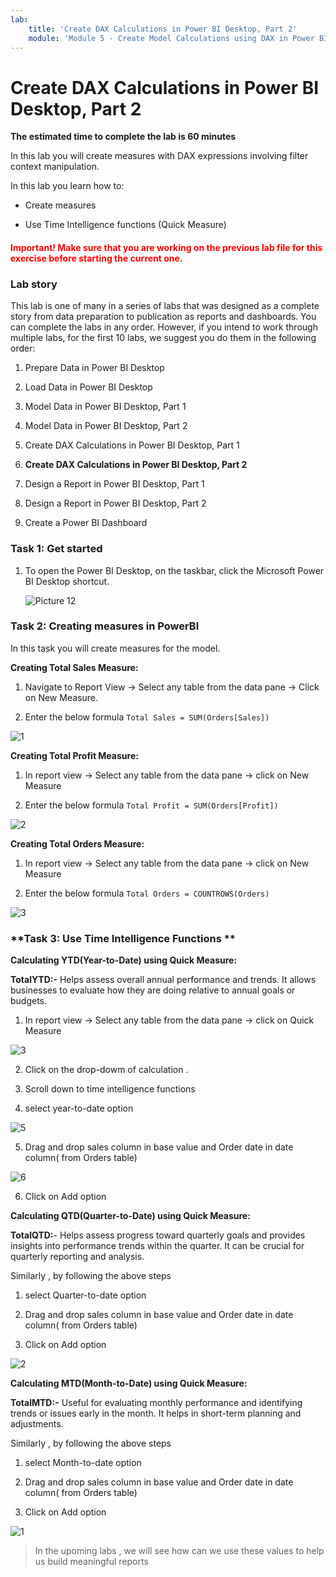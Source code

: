 ```yaml
---
lab:
    title: 'Create DAX Calculations in Power BI Desktop, Part 2'
    module: 'Module 5 - Create Model Calculations using DAX in Power BI'
---
```



# **Create DAX Calculations in Power BI Desktop, Part 2**

**The estimated time to complete the lab is 60 minutes**

In this lab you will create measures with DAX expressions involving filter context manipulation.

In this lab you learn how to:

- Create measures

- Use Time Intelligence functions (Quick Measure)


<h4><span style="color:red;">Important! Make sure that you are working on the previous lab file for this exercise before starting the current one.</span></h4>


### **Lab story**

This lab is one of many in a series of labs that was designed as a complete story from data preparation to publication as reports and dashboards. You can complete the labs in any order. However, if you intend to work through multiple labs, for the first 10 labs, we suggest you do them in the following order:

1. Prepare Data in Power BI Desktop

2. Load Data in Power BI Desktop

3. Model Data in Power BI Desktop, Part 1

4. Model Data in Power BI Desktop, Part 2

5. Create DAX Calculations in Power BI Desktop, Part 1

6. **Create DAX Calculations in Power BI Desktop, Part 2**

7. Design a Report in Power BI Desktop, Part 1

8. Design a Report in Power BI Desktop, Part 2

9. Create a Power BI Dashboard



### **Task 1: Get started**

1. To open the Power BI Desktop, on the taskbar, click the Microsoft Power BI Desktop shortcut.

    ![Picture 12](Linked_image_Files/06-create-dax-calculations-in-power-bi-desktop-advanced_image1.png)

### **Task 2: Creating measures in PowerBI**

In this task you will create measures for the model.

**Creating Total Sales Measure:**

1. Navigate to Report View -> Select any table from the data pane -> Click on New Measure.

2. Enter the below formula 
`Total Sales = SUM(Orders[Sales])
`

![1](https://github.com/Neha-Chiluka/power-bi-next-level/blob/master/Images/totalsaless.jpg?raw=true "1")

**Creating Total Profit Measure:**

1. In report view -> Select any table from the data pane -> click on New Measure

2. Enter the below formula
`Total Profit = SUM(Orders[Profit])`

![2](https://github.com/Neha-Chiluka/power-bi-next-level/blob/master/Images/total%20profit.jpg?raw=true "2")

**Creating Total Orders Measure:**

1. In report view -> Select any table from the data pane -> click on New Measure

2. Enter the below formula
`Total Orders = COUNTROWS(Orders)`

![3](https://github.com/Neha-Chiluka/power-bi-next-level/blob/master/Images/totaloders.jpg?raw=true "3")

### **Task 3: Use Time Intelligence Functions **

**Calculating YTD(Year-to-Date) using Quick Measure:**

**TotalYTD:-** Helps assess overall annual performance and trends. It allows businesses to evaluate how they are doing relative to annual goals or budgets.

1. In report view -> Select any table from the data pane -> click on Quick Measure

![3](https://github.com/Neha-Chiluka/power-bi-next-level/blob/master/Images/newmeasure.jpg?raw=true "3")

2. Click on the drop-dowm of calculation .

3. Scroll down to time intelligence functions

4. select year-to-date option

![5](https://github.com/Neha-Chiluka/power-bi-next-level/blob/master/Images/yeartodate.jpg?raw=true "5")

5. Drag and drop sales column in base value and Order date in date column( from Orders table)

![6](https://github.com/Neha-Chiluka/power-bi-next-level/blob/master/Images/valuesytd.jpg?raw=true "6")

6. Click on Add option

**Calculating QTD(Quarter-to-Date) using Quick Measure:**

**TotalQTD:**- Helps assess progress toward quarterly goals and provides insights into performance trends within the quarter. It can be crucial for quarterly reporting and analysis.

Similarly , by following the above steps

1. select Quarter-to-date option

2. Drag and drop sales column in base value and Order date in date column( from Orders table)

3. Click on Add option

![2](https://github.com/Neha-Chiluka/power-bi-next-level/blob/master/Images/qtd.jpg?raw=true "2")

**Calculating MTD(Month-to-Date) using Quick Measure:**

**TotalMTD:-** Useful for evaluating monthly performance and identifying trends or issues early in the month. It helps in short-term planning and adjustments.

Similarly , by following the above steps

1. select Month-to-date option

2. Drag and drop sales column in base value and Order date in date column( from Orders table)

3. Click on Add option

![1](https://github.com/Neha-Chiluka/power-bi-next-level/blob/master/Images/mtd.jpg?raw=true "1")


> In the upoming labs , we will see how can we use these values to help us build meaningful reports
